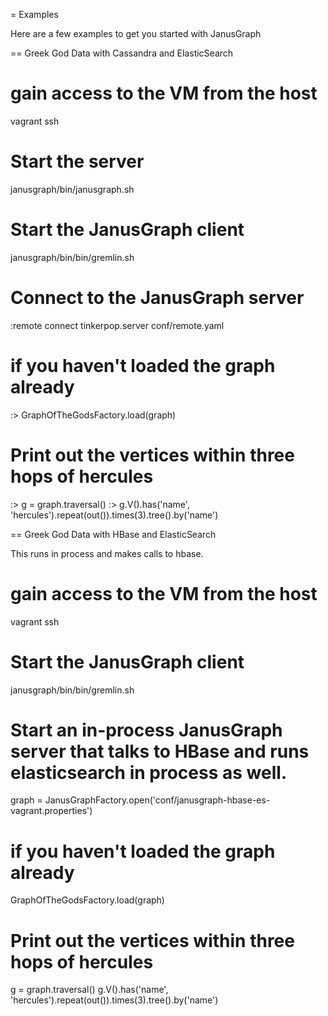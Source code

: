 = Examples

Here are a few examples to get you started with JanusGraph

== Greek God Data with Cassandra and ElasticSearch

  # gain access to the VM from the host
  vagrant ssh

  # Start the server
  janusgraph/bin/janusgraph.sh

  # Start the JanusGraph client
  janusgraph/bin/bin/gremlin.sh


  # Connect to the JanusGraph server
  :remote connect tinkerpop.server conf/remote.yaml
  # if you haven't loaded the graph already
  :> GraphOfTheGodsFactory.load(graph)

  # Print out the vertices within three hops of hercules
  :> g = graph.traversal()
  :> g.V().has('name', 'hercules').repeat(out()).times(3).tree().by('name')


== Greek God Data with HBase and ElasticSearch

This runs in process and makes calls to hbase.

  # gain access to the VM from the host
  vagrant ssh

  # Start the JanusGraph client
  janusgraph/bin/bin/gremlin.sh

  # Start an in-process JanusGraph server that talks to HBase and runs elasticsearch in process as well.
  graph = JanusGraphFactory.open('conf/janusgraph-hbase-es-vagrant.properties')
  # if you haven't loaded the graph already
  GraphOfTheGodsFactory.load(graph)

  # Print out the vertices within three hops of hercules
  g = graph.traversal()
  g.V().has('name', 'hercules').repeat(out()).times(3).tree().by('name')
